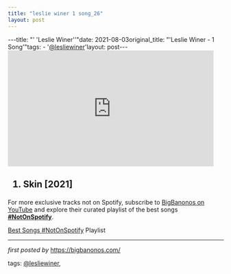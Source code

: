 ```yaml
---
title: "leslie winer 1 song_26"
layout: post
---
```

---title: "' 'Leslie Winer''"date: 2021-08-03original_title: "'Leslie Winer - 1 Song'"tags:  - '[@lesliewiner](/tags/lesliewiner/)'layout: post---<iframe frameborder="0" height="270" src="https://youtube.com/embed/yEYRS03q4ws" width="480"></iframe><h2><ol><li>Skin [2021]</li></ol></h2><!--Subscribe and Playlist Links--><div>    <p>For more exclusive tracks not on Spotify, subscribe to <a href="https://www.youtube.com/[@BigBanonos](/tags/BigBanonos/)" target="_blank">BigBanonos on YouTube</a> and explore their curated playlist of the best songs <strong>[#NotOnSpotify](/tags/NotOnSpotify/)</strong>.</p>    <p><a href="https://www.youtube.com/playlist?list=PLtuNtuTatqI0kFahUCbtbfenC_ET5O_tr" target="_blank">Best Songs [#NotOnSpotify](/tags/NotOnSpotify/) Playlist<br /></a></p></div><hr /><p><em>first posted by</em> <a href="https://bigbanonos.com/" rel="noopener" target="_new">https://bigbanonos.com/</a></p><p>tags: [@lesliewiner](/tags/lesliewiner/),</p>